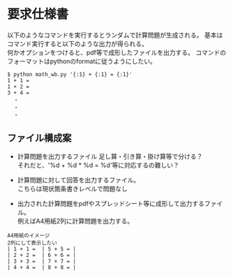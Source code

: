 # 要求仕様書

以下のようなコマンドを実行するとランダムで計算問題が生成される。
基本はコマンド実行すると以下のような出力が得られる。  
何かオプションをつけると、pdf等で成形したファイルを出力する。 
コマンドのフォーマットはpythonのformatに従うようにしたい。

```
$ python math_wb.py '{:1} + {:1} = {:1}'
1 + 1 = 
1 + 2 =
3 + 4 =
  ・
  ・
  ・
```

## ファイル構成案
* 計算問題を出力するファイル 足し算・引き算・掛け算等で分ける？  
それだと、'%d + %d * %d = %d'等に対応するの難しい？

* 計算問題に対して回答を出力するファイル。  
こちらは現状箇条書きレベルで問題なし

* 出力された計算問題をpdfやスプレッドシート等に成形して出力するファイル。  
例えばA4用紙2列に計算問題を出力する。  
```
A4用紙のイメージ
2列にして表示したい
| 1 + 1 =  | 5 + 5 = | 
| 2 + 2 =  | 6 + 6 = |
| 3 + 3 =  | 7 + 7 = |
| 4 + 4 =  | 8 + 8 = |
```

